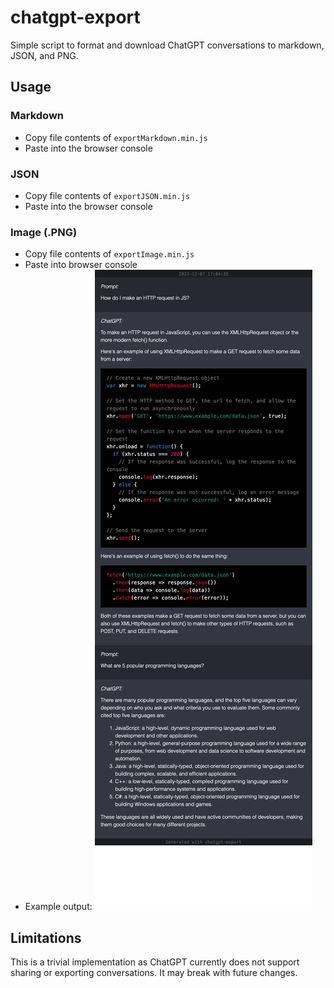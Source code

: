 # chatgpt-export

Simple script to format and download ChatGPT conversations to markdown, JSON, and PNG.

## Usage

### Markdown

- Copy file contents of `exportMarkdown.min.js`
- Paste into the browser console
### JSON

- Copy file contents of `exportJSON.min.js`
- Paste into the browser console

### Image (.PNG)

- Copy file contents of `exportImage.min.js`
- Paste into browser console
- Example output:
![alt text](./public/chatgpt-export-example.png "chatgpt-export Example Output")

## Limitations

This is a trivial implementation as ChatGPT currently does not support sharing or exporting conversations. It may break with future changes.